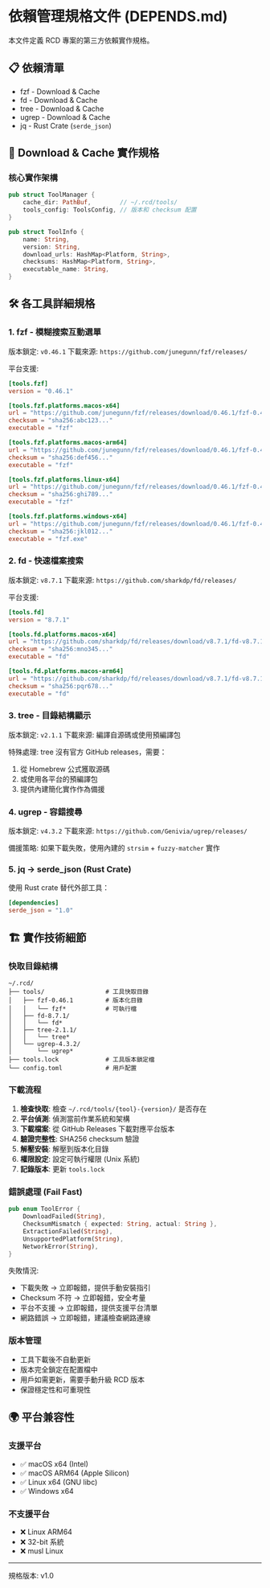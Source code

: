 # 依賴管理規格文件 (DEPENDS.md)

本文件定義 RCD 專案的第三方依賴實作規格。

## 📋 依賴清單

- fzf - Download & Cache
- fd - Download & Cache
- tree - Download & Cache
- ugrep - Download & Cache
- jq - Rust Crate (`serde_json`)

## 🔧 Download & Cache 實作規格

### 核心實作架構

```rust
pub struct ToolManager {
    cache_dir: PathBuf,        // ~/.rcd/tools/
    tools_config: ToolsConfig, // 版本和 checksum 配置
}

pub struct ToolInfo {
    name: String,
    version: String,
    download_urls: HashMap<Platform, String>,
    checksums: HashMap<Platform, String>,
    executable_name: String,
}
```

## 🛠️ 各工具詳細規格

### 1. fzf - 模糊搜索互動選單

版本鎖定: `v0.46.1`
下載來源: `https://github.com/junegunn/fzf/releases/`

平台支援:
```toml
[tools.fzf]
version = "0.46.1"

[tools.fzf.platforms.macos-x64]
url = "https://github.com/junegunn/fzf/releases/download/0.46.1/fzf-0.46.1-darwin_amd64.zip"
checksum = "sha256:abc123..."
executable = "fzf"

[tools.fzf.platforms.macos-arm64]
url = "https://github.com/junegunn/fzf/releases/download/0.46.1/fzf-0.46.1-darwin_arm64.zip"
checksum = "sha256:def456..."
executable = "fzf"

[tools.fzf.platforms.linux-x64]
url = "https://github.com/junegunn/fzf/releases/download/0.46.1/fzf-0.46.1-linux_amd64.tar.gz"
checksum = "sha256:ghi789..."
executable = "fzf"

[tools.fzf.platforms.windows-x64]
url = "https://github.com/junegunn/fzf/releases/download/0.46.1/fzf-0.46.1-windows_amd64.zip"
checksum = "sha256:jkl012..."
executable = "fzf.exe"
```

### 2. fd - 快速檔案搜索

版本鎖定: `v8.7.1`
下載來源: `https://github.com/sharkdp/fd/releases/`

平台支援:
```toml
[tools.fd]
version = "8.7.1"

[tools.fd.platforms.macos-x64]
url = "https://github.com/sharkdp/fd/releases/download/v8.7.1/fd-v8.7.1-x86_64-apple-darwin.tar.gz"
checksum = "sha256:mno345..."
executable = "fd"

[tools.fd.platforms.macos-arm64]
url = "https://github.com/sharkdp/fd/releases/download/v8.7.1/fd-v8.7.1-aarch64-apple-darwin.tar.gz"
checksum = "sha256:pqr678..."
executable = "fd"
```

### 3. tree - 目錄結構顯示

版本鎖定: `v2.1.1`
下載來源: 編譯自源碼或使用預編譯包

特殊處理: tree 沒有官方 GitHub releases，需要：
1. 從 Homebrew 公式獲取源碼
2. 或使用各平台的預編譯包
3. 提供內建簡化實作作為備援

### 4. ugrep - 容錯搜尋

版本鎖定: `v4.3.2`
下載來源: `https://github.com/Genivia/ugrep/releases/`

備援策略: 如果下載失敗，使用內建的 `strsim` + `fuzzy-matcher` 實作

### 5. jq → serde_json (Rust Crate)

使用 Rust crate 替代外部工具：
```toml
[dependencies]
serde_json = "1.0"
```

## 🏗️ 實作技術細節

### 快取目錄結構
```
~/.rcd/
├── tools/                 # 工具快取目錄
│   ├── fzf-0.46.1         # 版本化目錄
│   │   └── fzf*           # 可執行檔
│   ├── fd-8.7.1/
│   │   └── fd*
│   ├── tree-2.1.1/
│   │   └── tree*
│   └── ugrep-4.3.2/
│       └── ugrep*
├── tools.lock             # 工具版本鎖定檔
└── config.toml            # 用戶配置
```

### 下載流程
1. **檢查快取**: 檢查 `~/.rcd/tools/{tool}-{version}/` 是否存在
2. **平台偵測**: 偵測當前作業系統和架構
3. **下載檔案**: 從 GitHub Releases 下載對應平台版本
4. **驗證完整性**: SHA256 checksum 驗證
5. **解壓安裝**: 解壓到版本化目錄
6. **權限設定**: 設定可執行權限 (Unix 系統)
7. **記錄版本**: 更新 `tools.lock`

### 錯誤處理 (Fail Fast)
```rust
pub enum ToolError {
    DownloadFailed(String),
    ChecksumMismatch { expected: String, actual: String },
    ExtractionFailed(String),
    UnsupportedPlatform(String),
    NetworkError(String),
}
```

失敗情況:
- 下載失敗 → 立即報錯，提供手動安裝指引
- Checksum 不符 → 立即報錯，安全考量
- 平台不支援 → 立即報錯，提供支援平台清單
- 網路錯誤 → 立即報錯，建議檢查網路連線

### 版本管理
- 工具下載後不自動更新
- 版本完全鎖定在配置檔中
- 用戶如需更新，需要手動升級 RCD 版本
- 保證穩定性和可重現性

## 🌍 平台兼容性

### 支援平台
- ✅ macOS x64 (Intel)
- ✅ macOS ARM64 (Apple Silicon)
- ✅ Linux x64 (GNU libc)
- ✅ Windows x64

### 不支援平台
- ❌ Linux ARM64
- ❌ 32-bit 系統
- ❌ musl Linux

---

規格版本: v1.0